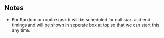 ## Notes
- For Random or routine task it will be scheduled for null start and end timings and will be shown in seperate box at top so that we can start this any time.


